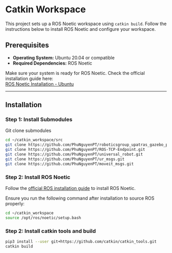 # Catkin Workspace

This project sets up a ROS Noetic workspace using `catkin build`. Follow the instructions below to install ROS Noetic and configure your workspace.

## Prerequisites

- **Operating System:** Ubuntu 20.04 or compatible  
- **Required Dependencies:** ROS Noetic  

Make sure your system is ready for ROS Noetic. Check the official installation guide here:  
[ROS Noetic Installation - Ubuntu](https://wiki.ros.org/noetic/Installation/Ubuntu)

---

## Installation

### Step 1: Install Submodules

Git clone submodules

```bash
cd ~/catkin_workspace/src
git clone https://github.com/PhuNguyenPT/roboticsgroup_upatras_gazebo_plugins.git
git clone https://github.com/PhuNguyenPT/ROS-TCP-Endpoint.git
git clone https://github.com/PhuNguyenPT/universal_robot.git
git clone https://github.com/PhuNguyenPT/ur_msgs.git
git clone https://github.com/PhuNguyenPT/moveit_msgs.git
```

### Step 2: Install ROS Noetic

Follow the [official ROS installation guide](https://wiki.ros.org/noetic/Installation/Ubuntu) to install ROS Noetic. 

Ensure you run the following command after installation to source ROS properly:

```bash
cd ~/catkin_workspace
source /opt/ros/noetic/setup.bash
```

### Step 2: Install catkin tools and build

```bash
pip3 install --user git+https://github.com/catkin/catkin_tools.git
catkin build
```

